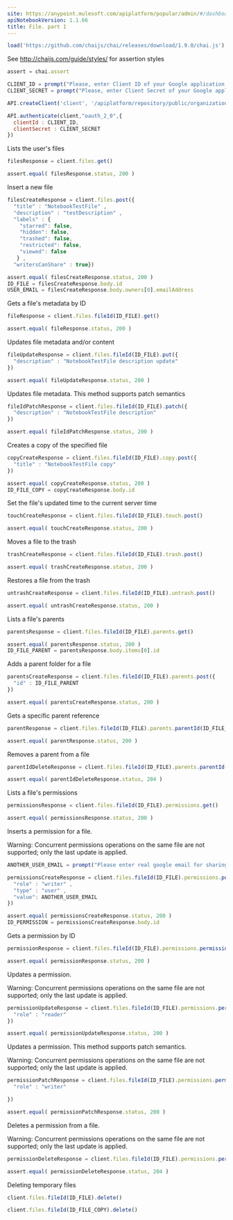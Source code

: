 ```yaml
---
site: https://anypoint.mulesoft.com/apiplatform/popular/admin/#/dashboard/apis/12164/versions/12574/portal/pages/28944/edit
apiNotebookVersion: 1.1.66
title: File. part 1
---
```


```javascript
load('https://github.com/chaijs/chai/releases/download/1.9.0/chai.js')
```

See http://chaijs.com/guide/styles/ for assertion styles

```javascript
assert = chai.assert
```

```javascript
CLIENT_ID = prompt("Please, enter Client ID of your Google application.")
CLIENT_SECRET = prompt("Please, enter Client Secret of your Google application.")
```

```javascript
API.createClient('client', '/apiplatform/repository/public/organizations/30/apis/12164/versions/12574/definition');
```

```javascript
API.authenticate(client,"oauth_2_0",{
  clientId : CLIENT_ID,
  clientSecret : CLIENT_SECRET
})
```

Lists the user's files

```javascript
filesResponse = client.files.get()
```

```javascript
assert.equal( filesResponse.status, 200 )
```

Insert a new file

```javascript
filesCreateResponse = client.files.post({
  "title" : "NotebookTestFile" ,
  "description" : "testDescription" ,
  "labels" : {
    "starred": false,
    "hidden": false,
    "trashed": false,
    "restricted": false,
    "viewed": false
   } ,
  "writersCanShare" : true})
```

```javascript
assert.equal( filesCreateResponse.status, 200 )
ID_FILE = filesCreateResponse.body.id
USER_EMAIL = filesCreateResponse.body.owners[0].emailAddress
```

Gets a file's metadata by ID

```javascript
fileResponse = client.files.fileId(ID_FILE).get()
```

```javascript
assert.equal( fileResponse.status, 200 )
```

Updates file metadata and/or content

```javascript
fileUpdateResponse = client.files.fileId(ID_FILE).put({
  "description" : "NotebookTestFile description update"
})
```

```javascript
assert.equal( fileUpdateResponse.status, 200 )
```

Updates file metadata. This method supports patch semantics

```javascript
fileIdPatchResponse = client.files.fileId(ID_FILE).patch({
  "description" : "NotebookTestFile description" 
})
```

```javascript
assert.equal( fileIdPatchResponse.status, 200 )
```

Creates a copy of the specified file

```javascript
copyCreateResponse = client.files.fileId(ID_FILE).copy.post({
  "title" : "NotebookTestFile copy"  
})
```

```javascript
assert.equal( copyCreateResponse.status, 200 )
ID_FILE_COPY = copyCreateResponse.body.id
```

Set the file's updated time to the current server time

```javascript
touchCreateResponse = client.files.fileId(ID_FILE).touch.post()
```

```javascript
assert.equal( touchCreateResponse.status, 200 )
```

Moves a file to the trash

```javascript
trashCreateResponse = client.files.fileId(ID_FILE).trash.post()
```

```javascript
assert.equal( trashCreateResponse.status, 200 )
```

Restores a file from the trash

```javascript
untrashCreateResponse = client.files.fileId(ID_FILE).untrash.post()
```

```javascript
assert.equal( untrashCreateResponse.status, 200 )
```

Lists a file's parents

```javascript
parentsResponse = client.files.fileId(ID_FILE).parents.get()
```

```javascript
assert.equal( parentsResponse.status, 200 )
ID_FILE_PARENT = parentsResponse.body.items[0].id
```

Adds a parent folder for a file

```javascript
parentsCreateResponse = client.files.fileId(ID_FILE).parents.post({
  "id" : ID_FILE_PARENT
})
```

```javascript
assert.equal( parentsCreateResponse.status, 200 )
```

Gets a specific parent reference

```javascript
parentResponse = client.files.fileId(ID_FILE).parents.parentId(ID_FILE_PARENT).get()
```

```javascript
assert.equal( parentResponse.status, 200 )
```

Removes a parent from a file

```javascript
parentIdDeleteResponse = client.files.fileId(ID_FILE).parents.parentId(ID_FILE_PARENT).delete()
```

```javascript
assert.equal( parentIdDeleteResponse.status, 204 )
```

Lists a file's permissions

```javascript
permissionsResponse = client.files.fileId(ID_FILE).permissions.get()
```

```javascript
assert.equal( permissionsResponse.status, 200 )
```

Inserts a permission for a file.

Warning: Concurrent permissions operations on the same file are not supported; only the last update is applied.

```javascript
ANOTHER_USER_EMAIL = prompt("Please enter real google email for sharing file with them")
```

```javascript
permissionsCreateResponse = client.files.fileId(ID_FILE).permissions.post({
  "role" : "writer" ,
  "type" : "user" ,
  "value": ANOTHER_USER_EMAIL
})
```

```javascript
assert.equal( permissionsCreateResponse.status, 200 )
ID_PERMISSION = permissionsCreateResponse.body.id
```

Gets a permission by ID

```javascript
permissionResponse = client.files.fileId(ID_FILE).permissions.permissionId(ID_PERMISSION).get()
```

```javascript
assert.equal( permissionResponse.status, 200 )
```

Updates a permission.

Warning: Concurrent permissions operations on the same file are not supported; only the last update is applied.

```javascript
permissionUpdateResponse = client.files.fileId(ID_FILE).permissions.permissionId(ID_PERMISSION).put({
  "role" : "reader" 
})
```

```javascript
assert.equal( permissionUpdateResponse.status, 200 )
```

Updates a permission. This method supports patch semantics.

Warning: Concurrent permissions operations on the same file are not supported; only the last update is applied.

```javascript
permissionPatchResponse = client.files.fileId(ID_FILE).permissions.permissionId(ID_PERMISSION).patch({
  "role" : "writer" 

})
```

```javascript
assert.equal( permissionPatchResponse.status, 200 )
```

Deletes a permission from a file. 

Warning: Concurrent permissions operations on the same file are not supported; only the last update is applied.

```javascript
permissionDeleteResponse = client.files.fileId(ID_FILE).permissions.permissionId(ID_PERMISSION).delete()
```

```javascript
assert.equal( permissionDeleteResponse.status, 204 )
```

Deleting temporary files

```javascript
client.files.fileId(ID_FILE).delete()
```

```javascript
client.files.fileId(ID_FILE_COPY).delete()
```